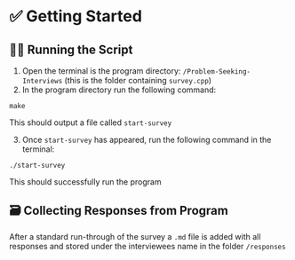 # ✅ Getting Started

## 🏃‍♂️ Running the Script

1. Open the terminal is the program directory: `/Problem-Seeking-Interviews` (this is the folder containing `survey.cpp`)
2. In the program directory run the following command:

`make`

This should output a file called `start-survey`

3. Once `start-survey` has appeared, run the following command in the terminal:

`./start-survey`

This should successfully run the program

## 🗃️ Collecting Responses from Program

After a standard run-through of the survey a `.md` file is added with all responses and stored under the interviewees name in the folder `/responses`
